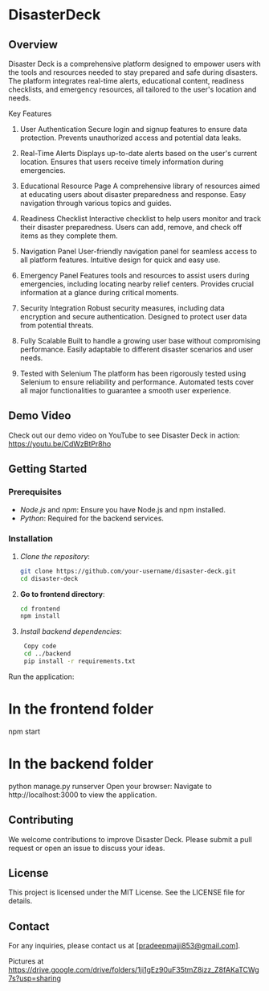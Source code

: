 # DisasterDeck

## Overview
Disaster Deck is a comprehensive platform designed to empower users with the tools and resources needed to stay prepared and safe during disasters. The platform integrates real-time alerts, educational content, readiness checklists, and emergency resources, all tailored to the user's location and needs.

Key Features
1. User Authentication
Secure login and signup features to ensure data protection.
Prevents unauthorized access and potential data leaks.
2. Real-Time Alerts
Displays up-to-date alerts based on the user's current location.
Ensures that users receive timely information during emergencies.

3. Educational Resource Page
A comprehensive library of resources aimed at educating users about disaster preparedness and response.
Easy navigation through various topics and guides.

4. Readiness Checklist
Interactive checklist to help users monitor and track their disaster preparedness.
Users can add, remove, and check off items as they complete them.

5. Navigation Panel
User-friendly navigation panel for seamless access to all platform features.
Intuitive design for quick and easy use.
6. Emergency Panel
Features tools and resources to assist users during emergencies, including locating nearby relief centers.
Provides crucial information at a glance during critical moments.

7. Security Integration
Robust security measures, including data encryption and secure authentication.
Designed to protect user data from potential threats.
8. Fully Scalable
Built to handle a growing user base without compromising performance.
Easily adaptable to different disaster scenarios and user needs.
9. Tested with Selenium
The platform has been rigorously tested using Selenium to ensure reliability and performance.
Automated tests cover all major functionalities to guarantee a smooth user experience.

## Demo Video
Check out our demo video on YouTube to see Disaster Deck in action: https://youtu.be/CdWzBtPr8ho

## Getting Started

### Prerequisites
- *Node.js* and *npm*: Ensure you have Node.js and npm installed.
- *Python*: Required for the backend services.

### Installation

1. *Clone the repository*:
   ```bash
   git clone https://github.com/your-username/disaster-deck.git
   cd disaster-deck


2. **Go to frontend directory**:
   ```bash
   cd frontend
   npm install

3. *Install backend dependencies*:
   ```bash
    Copy code
    cd ../backend
    pip install -r requirements.txt

Run the application:

# In the frontend folder
npm start

# In the backend folder
python manage.py runserver
Open your browser:
Navigate to http://localhost:3000 to view the application.

## Contributing
We welcome contributions to improve Disaster Deck. Please submit a pull request or open an issue to discuss your ideas.

## License
This project is licensed under the MIT License. See the LICENSE file for details.

## Contact
For any inquiries, please contact us at [pradeepmajji853@gmail.com].

Pictures at https://drive.google.com/drive/folders/1ji1gEz90uF35tmZ8izz_Z8fAKaTCWg7s?usp=sharing
